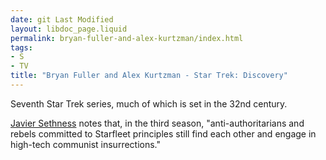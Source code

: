 ```yaml
---
date: git Last Modified
layout: libdoc_page.liquid
permalink: bryan-fuller-and-alex-kurtzman/index.html
tags:
- S
- TV
title: "Bryan Fuller and Alex Kurtzman - Star Trek: Discovery"
---
```


Seventh Star Trek series, much of which is set in the 32nd century.

<a href="https://www.thecommoner.org.uk/science-fiction-as-protest-art-part-iii-on-the-shores-of-communist-h-e-avens/">Javier Sethness</a> notes that, in the third season, "anti-authoritarians and 
rebels committed to Starfleet principles still find each other and engage in high-tech communist insurrections."